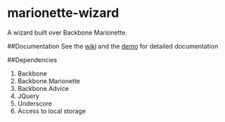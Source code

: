 # marionette-wizard
A wizard built over Backbone Marionette.

##Documentation
See the [wiki](https://github.com/cloudmunch/marionette-wizard/wiki) and the [demo](https://cloudmunch.github.io/marionette-wizard/demo/) for detailed documentation

##Dependencies
1. Backbone
2. Backbone.Marionette
3. Backbone.Advice
4. JQuery
5. Underscore
6. Access to local storage
